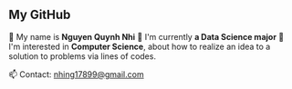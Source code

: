## My GitHub

👋 My name is __Nguyen Quynh Nhi__
👀 I'm currently __a Data Science major__
💞️ I'm interested in __Computer Science__, about how to realize an idea to a solution to problems via lines of codes.

📫 Contact: nhing17899@gmail.com
